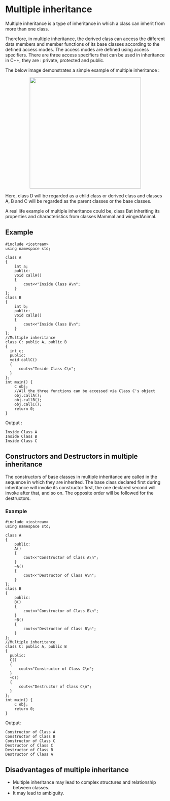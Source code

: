 # Multiple inheritance

Multiple inheritance is a type of inheritance in which a class can inherit from more than one class.

Therefore, in multiple inheritance, the derived class can access the different data members and member functions of its base classes according to the defined access modes. The access modes are defined using access specifiers. There are three access specifiers that can be used in inheritance in C++, they are : private, protected and public.

The below image demonstrates a simple example of multiple inheritance :

<p align="center"> <img src="https://user-images.githubusercontent.com/61552413/142762283-e4deada2-c86b-433a-9e54-8cb05ff99f31.png" height="350"> </p>

Here, class D will be regarded as a child class or derived class and classes A, B and C will be regarded as the parent classes or the base classes.

A real life example of multiple inheritance could be, class Bat inheriting its properties and characteristics from classes Mammal and wingedAnimal.

## Example

```
#include <iostream>
using namespace std;

class A
{
    int a;
    public:
    void callA()
    {
        cout<<"Inside Class A\n";
    }
};
class B
{
    int b;
    public:
    void callB()
    {
        cout<<"Inside Class B\n";
    }
};
//Multiple inheritance
class C: public A, public B
{
  int c;
  public:
  void callC()
  {
      cout<<"Inside Class C\n";
  }
};
int main() {
	C obj;
	//All the three functions can be accessed via Class C's object
	obj.callA();
	obj.callB();
	obj.callC();
	return 0;
}
```

Output :

```
Inside Class A
Inside Class B
Inside Class C
```

## Constructors and Destructors in multiple inheritance

The constructors of base classes in multiple inheritance are called in the sequence in which they are inherited. The base class declared first during inheritance will invoke its constructor first, the one declared second will invoke after that, and so on. The opposite order will be followed for the destructors.

### Example

```
#include <iostream>
using namespace std;

class A
{
    public:
    A()
    {
        cout<<"Constructor of Class A\n";
    }
    ~A()
    {
        cout<<"Destructor of Class A\n";
    }
};
class B
{
    public:
    B()
    {
        cout<<"Constructor of Class B\n";
    }
    ~B()
    {
        cout<<"Destructor of Class B\n";
    }
};
//Multiple inheritance
class C: public A, public B
{
  public:
  C()
  {
      cout<<"Constructor of Class C\n";
  }
  ~C()
  {
      cout<<"Destructor of Class C\n";
  }
};
int main() {
	C obj;
	return 0;
}
```

Output:

```
Constructor of Class A
Constructor of Class B
Constructor of Class C
Destructor of Class C
Destructor of Class B
Destructor of Class A
```

## Disadvantages of multiple inheritance

- Multiple inheritance may lead to complex structures and relationship between classes.
- It may lead to ambiguity.
